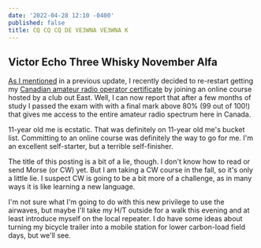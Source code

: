 ```yaml
---
date: '2022-04-28 12:10 -0400'
published: false
title: CQ CQ CQ DE VE3WNA VE3WNA K
---
```

## Victor Echo Three Whisky November Alfa

[As I mentioned](http://clevermonkey.org/amateur-radio/2022/03/13/current-events/) in a previous update, I recently decided to re-restart getting my [Canadian amateur radio operator certificate](https://www.ic.gc.ca/eic/site/smt-gst.nsf/eng/sf01862.html#B) by joining an online course hosted by a club out East. Well, I can now report that after a few months of study I passed the exam with with a final mark above 80% (99 out of 100!) that gives me access to the entire amateur radio spectrum here in Canada.

11-year old me is ecstatic. That was definitely on 11-year old me's bucket list. Committing to an online course was definitely the way to go for me. I'm an excellent self-starter, but a terrible self-finisher.

The title of this posting is a bit of a lie, though. I don't know how to read or send Morse (or CW) yet. But I am taking a CW course in the fall, so it's only a little lie. I suspect CW is going to be a bit more of a challenge, as in many ways it is like learning a new language.

I'm not sure what I'm going to do with this new privilege to use the airwaves, but maybe I'll take my H/T outside for a walk this evening and at least introduce myself on the local repeater. I do have some ideas about turning my bicycle trailer into a mobile station for lower carbon-load field days, but we'll see.

